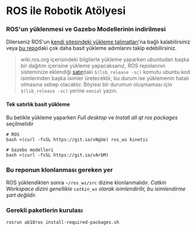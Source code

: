 # ROS ile Robotik Atölyesi

### ROS'un yüklenmesi ve Gazebo Modellerinin indirilmesi

Dilerseniz ROS'un [kendi sitesindeki yükleme talimatları](http://wiki.ros.org/Installation)'na bağlı kalabilirsiniz veya [bu repo](https://github.com/incebellipipo/ros-install-script)daki çok daha basit yükleme adımlarını takip edebilirsiniz.

> wiki.ros.org içerisindeki bilgilerle yükleme yaparken ubuntudan başka bir dağıtım içerisine yükleme yapacaksanız, ROS repolarının sisteminize eklendiği [satır](http://wiki.ros.org/Installation/Ubuntu#Installation.2BAC8-Ubuntu.2BAC8-Sources-3.Setup_your_sources.list)daki `$(lsb_release -sc)` komutu ubuntu kod isimlerinden başka isimler üretecektir, bu durum ise yüklemenin hatalı olmasına sebep olacaktır. Böylesi bir durumun oluşmaması için `$(lsb_release -sc)` yerine `xenial` yazın.

#### Tek satırlık basit yükleme

Bu betikle yükleme yaparken _Full desktop_ ve _Install all qt ros packages_ seçilmelidir

    # ROS
    bash <(curl -fsSL https://git.io/vNgUe) ros_ws kinetic

    # Gazebo modelleri
    bash <(curl -fsSL https://git.io/vArbM)

### Bu reponun klonlanması gereken yer

ROS yüklendikten sonra `~/ros_ws/src` dizine klonlanmalıdır. _Catkin Workspace dizini genellikle `catkin_ws` olarak isimlendirilir, bu isimlendirme şart değildir._

### Gerekli paketlerin kurulası

    rosrun ab18ros install-required-packages.sh
